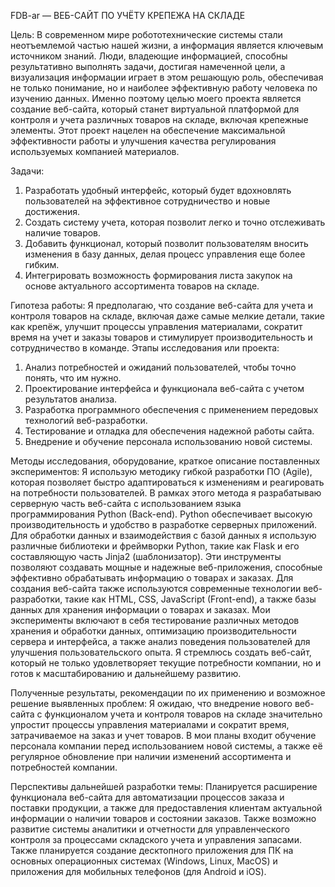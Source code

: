 FDB-ar — ВЕБ-САЙТ ПО УЧЁТУ КРЕПЕЖА НА СКЛАДЕ

Цель:
В современном мире робототехнические системы стали неотъемлемой частью нашей жизни, а информация является ключевым источником знаний. Люди, владеющие информацией, способны результативно выполнять задачи, достигая намеченной цели, а визуализация информации играет в этом решающую роль, обеспечивая не только понимание, но и наиболее эффективную работу человека по изучению данных.
Именно поэтому целью моего проекта является создание веб-сайта, который станет виртуальной платформой для контроля и учета различных товаров на складе, включая крепежные элементы. Этот проект нацелен на обеспечение максимальной эффективности работы и улучшения качества регулирования используемых компанией материалов.

Задачи:
1.	Разработать удобный интерфейс, который будет вдохновлять пользователей на эффективное сотрудничество и новые достижения.
2.	Создать систему учета, которая позволит легко и точно отслеживать наличие товаров.
3.	Добавить функционал, который позволит пользователям вносить изменения в базу данных, делая процесс управления еще более гибким.
4.	Интегрировать возможность формирования листа закупок на основе актуального ассортимента товаров на складе.

Гипотеза работы:
Я предполагаю, что создание веб-сайта для учета и контроля товаров на складе, включая даже самые мелкие детали, такие как крепёж, улучшит процессы управления материалами, сократит время на учет и заказы товаров и стимулирует производительность и сотрудничество в команде.
Этапы исследования или проекта:
1.	Анализ потребностей и ожиданий пользователей, чтобы точно понять, что им нужно.
2.	Проектирование интерфейса и функционала веб-сайта с учетом результатов анализа.
3.	Разработка программного обеспечения с применением передовых технологий веб-разработки.
4.	Тестирование и отладка для обеспечения надежной работы сайта.
5.	Внедрение и обучение персонала использованию новой системы.

Методы исследования, оборудование, краткое описание поставленных экспериментов:
Я использую методику гибкой разработки ПО (Agile), которая позволяет быстро адаптироваться к изменениям и реагировать на потребности пользователей. В рамках этого метода я разрабатываю серверную часть веб-сайта с использованием языка программирования Python (Back-end). Python обеспечивает высокую производительность и удобство в разработке серверных приложений.
Для обработки данных и взаимодействия с базой данных я использую различные библиотеки и фреймворки Python, такие как Flask и его составляющую часть Jinja2 (шаблонизатор). Эти инструменты позволяют создавать мощные и надежные веб-приложения, способные эффективно обрабатывать информацию о товарах и заказах. Для создания веб-сайта также используются современные технологии веб-разработки, такие как HTML, CSS, JavaScript (Front-end), а также базы данных для хранения информации о товарах и заказах.
Мои эксперименты включают в себя тестирование различных методов хранения и обработки данных, оптимизацию производительности сервера и интерфейса, а также анализ поведения пользователей для улучшения пользовательского опыта. Я стремлюсь создать веб-сайт, который не только удовлетворяет текущие потребности компании, но и готов к масштабированию и дальнейшему развитию.

Полученные результаты, рекомендации по их применению и возможное решение выявленных проблем:
Я ожидаю, что внедрение нового веб-сайта с функционалом учета и контроля товаров на складе значительно упростит процессы управления материалами и сократит время, затрачиваемое на заказ и учет товаров. В мои планы входит обучение персонала компании перед использованием новой системы, а также её регулярное обновление при наличии изменений ассортимента и потребностей компании.

Перспективы дальнейшей разработки темы:
Планируется расширение функционала веб-сайта для автоматизации процессов заказа и поставки продукции, а также для предоставления клиентам актуальной информации о наличии товаров и состоянии заказов. Также возможно развитие системы аналитики и отчетности для управленческого контроля за процессами складского учета и управления запасами. Также планируется создание десктопного приложения для ПК на основных операционных системах (Windows, Linux, MacOS) и приложения для мобильных телефонов (для Android и iOS).
